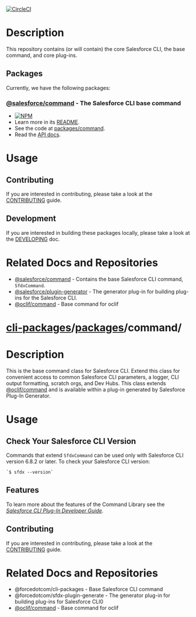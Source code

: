 [![CircleCI](https://circleci.com/gh/forcedotcom/cli-packages.svg?style=svg&circle-token=c0b10c691c5b68284d942f3f8bde7e281b0f31a8)](https://circleci.com/gh/forcedotcom/cli-packages)

# Description

This repository contains (or will contain) the core Salesforce CLI, the base command, and core plug-ins.

## Packages

Currently, we have the following packages:

### [@salesforce/command](https://www.npmjs.com/package/@salesforce/command) - The Salesforce CLI base command

* [![NPM](https://img.shields.io/npm/v/@salesforce/command.svg)](https://www.npmjs.com/package/@salesforce/command)
* Learn more in its [README](https://github.com/forcedotcom/cli-packages/blob/develop/packages/command/README.md).
* See the code at [packages/command](https://github.com/forcedotcom/cli-packages/blob/develop/packages/command).
* Read the [API docs](https://forcedotcom.github.io/cli-packages/command).

# Usage

## Contributing

If you are interested in contributing, please take a look at the [CONTRIBUTING](https://github.com/forcedotcom/cli-packages/blob/develop/CONTRIBUTING.md) guide.

## Development

If you are interested in building these packages locally, please take a look at the [DEVELOPING](https://github.com/forcedotcom/cli-packages/blob/develop/DEVELOPING.md) doc.

# Related Docs and Repositories

* [@salesforce/command](https://github.com/forcedotcom/cli-packages/tree/master/packages/command) - Contains the base Salesforce CLI command, `SfdxCommand`.
* [@salesforce/plugin-generator](https://github.com/forcedotcom/sfdx-plugin-generate) - The generator plug-in for building plug-ins for the Salesforce CLI.
* [@oclif/command](https://github.com/oclif/command) - Base command for oclif

# [cli-packages](https://github.com/forcedotcom/cli-packages)/[packages](https://github.com/forcedotcom/cli-packages/tree/develop/packages)/command/

# Description

This is the base command class for Salesforce CLI. Extend this class for convenient access to common Salesforce CLI parameters, a logger, CLI output formatting, scratch orgs, and Dev Hubs. This class extends [@oclif/command](https://github.com/oclif/command) and is available within a plug-in generated by Salesforce Plug-In Generator.

# Usage

## Check Your Salesforce CLI Version

Commands that extend `SfdxCommand` can be used only with Salesforce CLI version 6.8.2 or later. To check your Salesforce CLI version:

```
`$ sfdx --version`
```

## Features

To learn more about the features of the Command Library see the _[Salesforce CLI Plug-In Developer Guide](https://developer.salesforce.com/docs/atlas.en-us.sfdx_cli_plugins.meta/sfdx_cli_plugins/cli_plugins.htm)_.

## Contributing

If you are interested in contributing, please take a look at the [CONTRIBUTING](https://github.com/forcedotcom/cli-packages/blob/develop/CONTRIBUTING.md) guide.

# Related Docs and Repositories

* @forcedotcom/cli-packages - Base Salesforce CLI command
* @forcedotcom/sfdx-plugin-generate - The generator plug-in for building plug-ins for Salesforce CLI0
* [@oclif/command](https://github.com/oclif/command) - Base command for oclif

